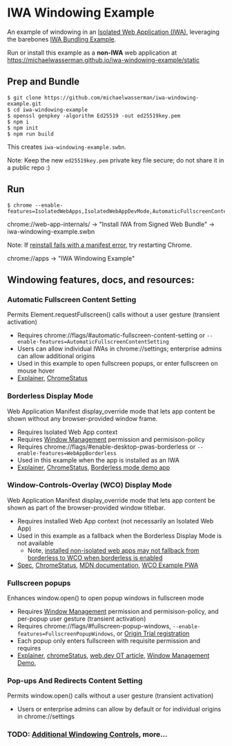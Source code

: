 # IWA Windowing Example

An example of windowing in an [Isolated Web Application (IWA)](https://github.com/WICG/isolated-web-apps), leveraging the barebones [IWA Bundling Example](https://github.com/michaelwasserman/iwa-bundling-example).

Run or install this example as a **non-IWA** web application at https://michaelwasserman.github.io/iwa-windowing-example/static

## Prep and Bundle

```console
$ git clone https://github.com/michaelwasserman/iwa-windowing-example.git
$ cd iwa-windowing-example
$ openssl genpkey -algorithm Ed25519 -out ed25519key.pem
$ npm i
$ npm init
$ npm run build
```

This creates `iwa-windowing-example.swbn`.

Note: Keep the new `ed25519key.pem` private key file secure; do not share it in a public repo :)

## Run

```console
$ chrome --enable-features=IsolatedWebApps,IsolatedWebAppDevMode,AutomaticFullscreenContentSetting,FullscreenPopupWindows,WebAppBorderless
```

chrome://web-app-internals/ -> "Install IWA from Signed Web Bundle" -> iwa-windowing-example.swbn

Note: If [reinstall fails with a manifest error](crbug.com/1494141), try restarting Chrome.

chrome://apps -> "IWA Windowing Example"

## Windowing features, docs, and resources:

### Automatic Fullscreen Content Setting

Permits Element.requestFullscreen() calls without a user gesture (transient activation)

* Requires chrome://flags/#automatic-fullscreen-content-setting or `--enable-features=AutomaticFullscreenContentSetting`
* Users can allow individual IWAs in chrome://settings; enterprise admins can allow additional origins
* Used in this example to open fullscreen popups, or enter fullscreen on mouse hover
* [Explainer](https://github.com/explainers-by-googlers/html-fullscreen-without-a-gesture),
  [ChromeStatus](https://chromestatus.com/feature/6218822004768768)

### Borderless Display Mode

Web Application Manifest display_override mode that lets app content be shown without any browser-provided window frame.

* Requires Isolated Web App context
* Requires [Window Management](https://w3c.github.io/window-management/) permission and permisison-policy
* Requires chrome://flags/#enable-desktop-pwas-borderless or `--enable-features=WebAppBorderless`
* Used in this example when the app is installed as an IWA
* [Explainer](https://github.com/WICG/manifest-incubations/blob/gh-pages/borderless-explainer.md),
  [ChromeStatus](https://chromestatus.com/feature/5551475195904000),
  [Borderless mode demo app](https://github.com/sonkkeli/borderless)

### Window-Controls-Overlay (WCO) Display Mode

Web Application Manifest display_override mode that lets app content be shown as part of the browser-provided window titlebar.

* Requires installed Web App context (not necessarily an Isolated Web App)
* Used in this example as a fallback when the Borderless Display Mode is not available
  * Note, [installed non-isolated web apps may not fallback from borderless to WCO when borderless is enabled](crbug.com/1494159)
* [Spec](https://wicg.github.io/window-controls-overlay/),
  [ChromeStatus](https://chromestatus.com/feature/5741247866077184),
  [MDN documentation](https://developer.mozilla.org/en-US/docs/Web/API/Window_Controls_Overlay_API),
  [WCO Example PWA](https://amandabaker.github.io/pwa/explainer-example/index.html)

### Fullscreen popups

Enhances window.open() to open popup windows in fullscreen mode

* Requires [Window Management](https://w3c.github.io/window-management/) permission and permisison-policy, and per-popup user gesture (transient activation)
* Requires chrome://flags/#fullscreen-popup-windows, `--enable-features=FullscreenPopupWindows`, or [Origin Trial registration](https://developer.chrome.com/origintrials/#/view_trial/106960491150049281)
* Each popup only enters fullscreen with requisite permission and requires 
* [Explainer](https://github.com/w3c/window-management/blob/main/EXPLAINER_fullscreen_popups.md),
  [chromeStatus](https://chromestatus.com/feature/6002307972464640),
  [web.dev OT article](https://developer.chrome.com/blog/fullscreen-popups-origin-trial/),
  [Window Management Demo](https://michaelwasserman.github.io/window-placement-demo/),

### Pop-ups And Redirects Content Setting

Permits window.open() calls without a user gesture (transient activation)

* Users or enterprise admins can allow by default or for individual origins in chrome://settings

### TODO: [Additional Windowing Controls](https://github.com/ivansandrk/additional-windowing-controls/blob/main/awc-explainer.md), more...
